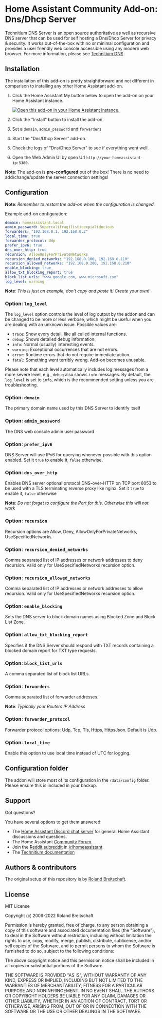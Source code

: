 # Home Assistant Community Add-on: Dns/Dhcp Server

Technitium DNS Server is an open source authoritative as well as recursive DNS server that can be used for self hosting a Dns/Dhcp Server for privacy & security. It works out-of-the-box with no or minimal configuration and provides a user friendly web console accessible using any modern web browser. For more information, please see [Technitium DNS][dns].

## Installation

The installation of this add-on is pretty straightforward and not different in
comparison to installing any other Home Assistant add-on.

1. Click the Home Assistant My button below to open the add-on on your Home
   Assistant instance.

   [![Open this add-on in your Home Assistant instance.][addon-badge]][addon]

1. Click the "Install" button to install the add-on.
1. Set a `domain`, `admin_password` and `forwarders`
1. Start the "Dns/Dhcp Server" add-on.
1. Check the logs of "Dns/Dhcp Server" to see if everything went well.
1. Open the Web Admin UI by open Url `http://your-homeassistant-ip:5380`.

**Note**: The add-on is **pre-configured** out of the box! There is no need
to add/change/update the server connection settings!

## Configuration

**Note**: _Remember to restart the add-on when the configuration is changed._

Example add-on configuration:

```yaml
domain: homeassistant.local
admin_password: Supercalifragilisticexpialidocious
forwarders: "192.168.0.1, 192.168.0.2"
local_time: true
forwarder_protocol: Udp
prefer_ipv6: true
dns_over_http: true
recursion: AllowOnlyForPrivateNetworks
recursion_denied_networks: "192.168.0.100, 192.168.0.110"
recursion_allowed_networks: "192.168.0.200, 192.168.0.210"
enable_blocking: true
allow_txt_blocking_report: true
block_list_urls: "www.google.com, www.microsoft.com"
log_level: warning
```

**Note**: _This is just an example, don't copy and paste it! Create your own!_

### Option: `log_level`

The `log_level` option controls the level of log output by the addon and can
be changed to be more or less verbose, which might be useful when you are
dealing with an unknown issue. Possible values are:

- `trace`: Show every detail, like all called internal functions.
- `debug`: Shows detailed debug information.
- `info`: Normal (usually) interesting events.
- `warning`: Exceptional occurrences that are not errors.
- `error`: Runtime errors that do not require immediate action.
- `fatal`: Something went terribly wrong. Add-on becomes unusable.

Please note that each level automatically includes log messages from a
more severe level, e.g., `debug` also shows `info` messages. By default,
the `log_level` is set to `info`, which is the recommended setting unless
you are troubleshooting.

### Option: `domain`

The primary domain name used by this DNS Server to identify itself

### Option: `admin_password`

The DNS web console admin user password

### Option: `prefer_ipv6`

DNS Server will use IPv6 for querying whenever possible with this option enabled. Set it `true` to enable it, `false` otherwise.

### Option: `dns_over_http`

Enables DNS server optional protocol DNS-over-HTTP on TCP port 8053 to be used with a TLS terminating reverse proxy like nginx. Set it `true` to enable it, `false` otherwise

**Note**: _Do not forget to configure the Port for this. Otherwise this will not work_

### Option: `recursion`

Recursion options are Allow, Deny, AllowOnlyForPrivateNetworks, UseSpecifiedNetworks.

### Option: `recursion_denied_networks`

Comma separated list of IP addresses or network addresses to deny recursion. Valid only for UseSpecifiedNetworks recursion option.

### Option: `recursion_allowed_networks`

Comma separated list of IP addresses or network addresses to allow recursion. Valid only for UseSpecifiedNetworks recursion option.

### Option: `enable_blocking`

Sets the DNS server to block domain names using Blocked Zone and Block List Zone.

### Option: `allow_txt_blocking_report`

Specifies if the DNS Server should respond with TXT records containing a blocked domain report for TXT type requests.

### Option: `block_list_urls`

A comma separated list of block list URLs.

### Option: `forwarders`

Comma separated list of forwarder addresses.

**Note**: _Typically your Routers IP Address_

### Option: `forwarder_protocol`

Forwarder protocol options: Udp, Tcp, Tls, Https, HttpsJson. Default is Udp.

### Option: `local_time`

Enable this option to use local time instead of UTC for logging.

## Configuration folder

The addon will store most of its configuration in the `/data/config` folder. Please ensure this is included in your backup.

## Support

Got questions?

You have several options to get them answered:

- The [Home Assistant Discord chat server][discord-ha] for general Home
  Assistant discussions and questions.
- The Home Assistant [Community Forum][forum].
- Join the [Reddit subreddit][reddit] in [/r/homeassistant][reddit]
- The [Technitium documentation][dns]

## Authors & contributors

The original setup of this repository is by [Roland Breitschaft][rolbre].

## License

MIT License

Copyright (c) 2006-2022 Roland Breitschaft

Permission is hereby granted, free of charge, to any person obtaining a copy
of this software and associated documentation files (the "Software"), to deal
in the Software without restriction, including without limitation the rights
to use, copy, modify, merge, publish, distribute, sublicense, and/or sell
copies of the Software, and to permit persons to whom the Software is
furnished to do so, subject to the following conditions:

The above copyright notice and this permission notice shall be included in all
copies or substantial portions of the Software.

THE SOFTWARE IS PROVIDED "AS IS", WITHOUT WARRANTY OF ANY KIND, EXPRESS OR
IMPLIED, INCLUDING BUT NOT LIMITED TO THE WARRANTIES OF MERCHANTABILITY,
FITNESS FOR A PARTICULAR PURPOSE AND NONINFRINGEMENT. IN NO EVENT SHALL THE
AUTHORS OR COPYRIGHT HOLDERS BE LIABLE FOR ANY CLAIM, DAMAGES OR OTHER
LIABILITY, WHETHER IN AN ACTION OF CONTRACT, TORT OR OTHERWISE, ARISING FROM,
OUT OF OR IN CONNECTION WITH THE SOFTWARE OR THE USE OR OTHER DEALINGS IN THE
SOFTWARE.

[addon-badge]: https://my.home-assistant.io/badges/supervisor_addon.svg
[addon]: https://my.home-assistant.io/redirect/supervisor_addon/?addon=a0d7b954_nodered&repository_url=https%3A%2F%2Fgithub.com%2Fhassio-addons%2Frepository
[dns]: https://technitium.com/dns/
[discord-ha]: https://discord.gg/c5DvZ4e
[forum]: https://community.home-assistant.io/t/home-assistant-community-add-on-node-red/55023?u=frenck
[reddit]: https://reddit.com/r/homeassistant
[rolbre]: https://github.com/rolbre
